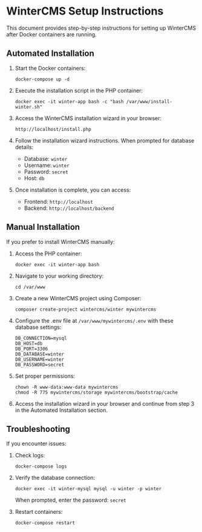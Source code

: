 # WinterCMS Setup Instructions

This document provides step-by-step instructions for setting up WinterCMS after Docker containers are running.

## Automated Installation

1. Start the Docker containers:
   ```
   docker-compose up -d
   ```

2. Execute the installation script in the PHP container:
   ```
   docker exec -it winter-app bash -c "bash /var/www/install-winter.sh"
   ```

3. Access the WinterCMS installation wizard in your browser:
   ```
   http://localhost/install.php
   ```

4. Follow the installation wizard instructions. When prompted for database details:
   - Database: `winter`
   - Username: `winter`
   - Password: `secret`
   - Host: `db`

5. Once installation is complete, you can access:
   - Frontend: `http://localhost`
   - Backend: `http://localhost/backend`

## Manual Installation

If you prefer to install WinterCMS manually:

1. Access the PHP container:
   ```
   docker exec -it winter-app bash
   ```

2. Navigate to your working directory:
   ```
   cd /var/www
   ```

3. Create a new WinterCMS project using Composer:
   ```
   composer create-project wintercms/winter mywintercms
   ```

4. Configure the .env file at `/var/www/mywintercms/.env` with these database settings:
   ```
   DB_CONNECTION=mysql
   DB_HOST=db
   DB_PORT=3306
   DB_DATABASE=winter
   DB_USERNAME=winter
   DB_PASSWORD=secret
   ```

5. Set proper permissions:
   ```
   chown -R www-data:www-data mywintercms
   chmod -R 775 mywintercms/storage mywintercms/bootstrap/cache
   ```

6. Access the installation wizard in your browser and continue from step 3 in the Automated Installation section.

## Troubleshooting

If you encounter issues:

1. Check logs:
   ```
   docker-compose logs
   ```

2. Verify the database connection:
   ```
   docker exec -it winter-mysql mysql -u winter -p winter
   ```
   When prompted, enter the password: `secret`

3. Restart containers:
   ```
   docker-compose restart
   ```
